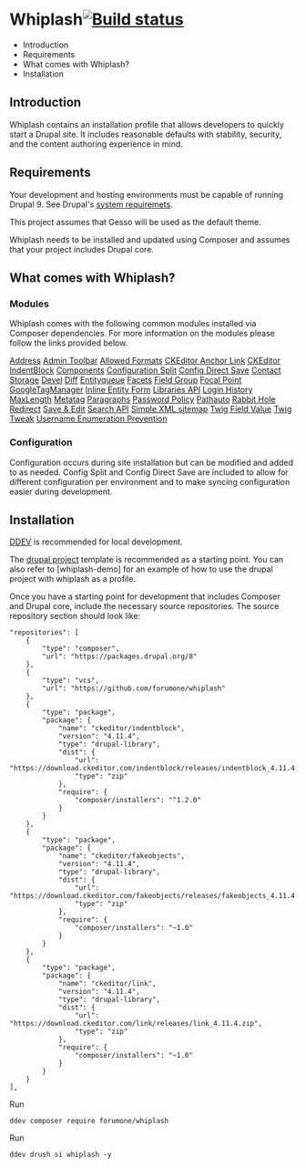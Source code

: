 # Whiplash[![Build status](https://badge.buildkite.com/73e7fa3f732bafa8bd36b8e73e6d6faff84cbe0ec72c7bc83f.svg)](https://buildkite.com/forum-one/whiplash)

- Introduction
- Requirements
- What comes with Whiplash?
- Installation

## Introduction
Whiplash contains an installation profile that allows developers to quickly start a Drupal site. It includes reasonable defaults with stability, security, and the content authoring experience in mind.

## Requirements
Your development and hosting environments must be capable of running Drupal 9. See Drupal's [system requiremets](https://www.drupal.org/docs/system-requirements).

This project assumes that Gesso will be used as the default theme.

Whiplash needs to be installed and updated using Composer and assumes that your project includes Drupal core.

## What comes with Whiplash?

### Modules
Whiplash comes with the following common modules installed via Composer dependencies. For more information on the modules please follow the links provided below.

[Address](https://www.drupal.org/project/address)
[Admin Toolbar](https://www.drupal.org/project/admin_toolbar)
[Allowed Formats](https://www.drupal.org/project/allowed_formats)
[CKEditor Anchor Link](https://www.drupal.org/project/anchor_link)
[CKEditor IndentBlock](https://www.drupal.org/project/ckeditor_indentblock)
[Components](https://www.drupal.org/project/components)
[Configuration Split](https://www.drupal.org/project/config_split)
[Config Direct Save](https://www.drupal.org/project/config_direct_save)
[Contact Storage](https://www.drupal.org/project/contact_storage)
[Devel](https://www.drupal.org/project/devel)
[Diff](https://www.drupal.org/project/diff)
[Entityqueue](https://www.drupal.org/project/entityqueue)
[Facets](https://www.drupal.org/project/facets)
[Field Group](https://www.drupal.org/project/field_group)
[Focal Point](https://www.drupal.org/project/focal_point)
[GoogleTagManager](https://www.drupal.org/project/google_tag)
[Inline Entity Form](https://www.drupal.org/project/inline_entity_form)
[Libraries API](https://www.drupal.org/project/libraries)
[Login History](https://www.drupal.org/project/login_history)
[MaxLength](https://www.drupal.org/project/maxlength)
[Metatag](https://www.drupal.org/project/metatag)
[Paragraphs](https://www.drupal.org/project/paragraphs)
[Password Policy](https://www.drupal.org/project/password_policy)
[Pathauto](https://www.drupal.org/project/pathauto)
[Rabbit Hole](https://www.drupal.org/project/rabbit_hole)
[Redirect](https://www.drupal.org/project/redirect)
[Save & Edit](https://www.drupal.org/project/save_edit)
[Search API](https://www.drupal.org/project/search_api)
[Simple XML sitemap](https://www.drupal.org/project/simple_sitemap)
[Twig Field Value](https://www.drupal.org/project/twig_field_value)
[Twig Tweak](https://www.drupal.org/project/twig_tweak)
[Username Enumeration Prevention](https://www.drupal.org/project/username_enumeration_prevention)

### Configuration
Configuration occurs during site installation but can be modified and added to as needed. Config Split and Config Direct Save are included to allow for different configuration per environment and to make syncing configuration easier during development.

## Installation
[DDEV](https://ddev.com/) is recommended for local development.

The [drupal project](https://github.com/forumone/drupal-project) template is recommended as a starting point. You can also refer to [whiplash-demo] for an example of how to use the drupal project with whiplash as a profile.

Once you have a starting point for development that includes Composer and Drupal core, include the necessary source repositories. The source repository section should look like:

```
"repositories": [
    {
        "type": "composer",
        "url": "https://packages.drupal.org/8"
    },
    {
        "type": "vcs",
        "url": "https://github.com/forumone/whiplash"
    },
    {
        "type": "package",
        "package": {
            "name": "ckeditor/indentblock",
            "version": "4.11.4",
            "type": "drupal-library",
            "dist": {
                "url": "https://download.ckeditor.com/indentblock/releases/indentblock_4.11.4.zip",
                "type": "zip"
            },
            "require": {
                "composer/installers": "^1.2.0"
            }
        }
    },
    {
        "type": "package",
        "package": {
            "name": "ckeditor/fakeobjects",
            "version": "4.11.4",
            "type": "drupal-library",
            "dist": {
                "url": "https://download.ckeditor.com/fakeobjects/releases/fakeobjects_4.11.4.zip",
                "type": "zip"
            },
            "require": {
                "composer/installers": "~1.0"
            }
        }
    },
    {
        "type": "package",
        "package": {
            "name": "ckeditor/link",
            "version": "4.11.4",
            "type": "drupal-library",
            "dist": {
                "url": "https://download.ckeditor.com/link/releases/link_4.11.4.zip",
                "type": "zip"
            },
            "require": {
                "composer/installers": "~1.0"
            }
        }
    }
],
```

Run

```
ddev composer require forumone/whiplash
```

Run

```
ddev drush si whiplash -y
```
